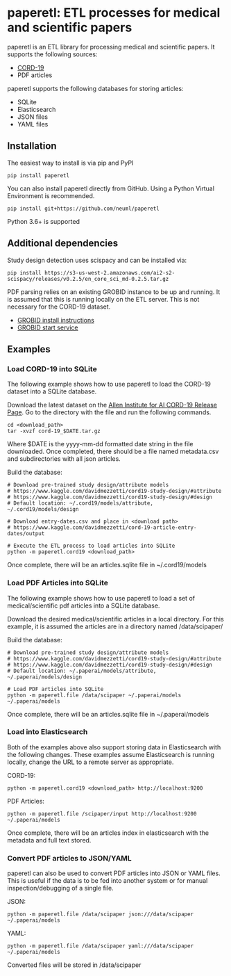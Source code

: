 # paperetl: ETL processes for medical and scientific papers

paperetl is an ETL library for processing medical and scientific papers. It supports the following sources:

- [CORD-19](https://www.semanticscholar.org/cord19)
- PDF articles

paperetl supports the following databases for storing articles:

- SQLite
- Elasticsearch
- JSON files
- YAML files

## Installation
The easiest way to install is via pip and PyPI

    pip install paperetl

You can also install paperetl directly from GitHub. Using a Python Virtual Environment is recommended.

    pip install git+https://github.com/neuml/paperetl

Python 3.6+ is supported

## Additional dependencies
Study design detection uses scispacy and can be installed via:

    pip install https://s3-us-west-2.amazonaws.com/ai2-s2-scispacy/releases/v0.2.5/en_core_sci_md-0.2.5.tar.gz

PDF parsing relies on an existing GROBID instance to be up and running. It is assumed that this is running locally on the ETL server. This is not
necessary for the CORD-19 dataset.

- [GROBID install instructions](https://grobid.readthedocs.io/en/latest/Install-Grobid/)
- [GROBID start service](https://grobid.readthedocs.io/en/latest/Grobid-service/)

## Examples

### Load CORD-19 into SQLite
The following example shows how to use paperetl to load the CORD-19 dataset into a SQLite database.

Download the latest dataset on the [Allen Institute for AI CORD-19 Release Page](https://ai2-semanticscholar-cord-19.s3-us-west-2.amazonaws.com/historical_releases.html). Go to the directory with the file and run the following commands.

    cd <download_path>
    tar -xvzf cord-19_$DATE.tar.gz

Where $DATE is the yyyy-mm-dd formatted date string in the file downloaded. Once completed, there should be a file named metadata.csv and subdirectories with all json articles.

Build the database:

    # Download pre-trained study design/attribute models
    # https://www.kaggle.com/davidmezzetti/cord19-study-design/#attribute
    # https://www.kaggle.com/davidmezzetti/cord19-study-design/#design
    # Default location: ~/.cord19/models/attribute, ~/.cord19/models/design

    # Download entry-dates.csv and place in <download path>
    # https://www.kaggle.com/davidmezzetti/cord-19-article-entry-dates/output

    # Execute the ETL process to load articles into SQLite
    python -m paperetl.cord19 <download_path>

Once complete, there will be an articles.sqlite file in ~/.cord19/models

### Load PDF Articles into SQLite
The following example shows how to use paperetl to load a set of medical/scientific pdf articles into a SQLite database.

Download the desired medical/scientific articles in a local directory. For this example, it is assumed the articles are in a directory named /data/scipaper/

Build the database:

    # Download pre-trained study design/attribute models
    # https://www.kaggle.com/davidmezzetti/cord19-study-design/#attribute
    # https://www.kaggle.com/davidmezzetti/cord19-study-design/#design
    # Default location: ~/.paperai/models/attribute, ~/.paperai/models/design

    # Load PDF articles into SQLite
    python -m paperetl.file /data/scipaper ~/.paperai/models ~/.paperai/models

Once complete, there will be an articles.sqlite file in ~/.paperai/models

### Load into Elasticsearch
Both of the examples above also support storing data in Elasticsearch with the following changes. These examples assume Elasticsearch is running locally, change the URL to a remote server as appropriate.

CORD-19:

    python -m paperetl.cord19 <download_path> http://localhost:9200

PDF Articles:

    python -m paperetl.file /scipaper/input http://localhost:9200 ~/.paperai/models

Once complete, there will be an articles index in elasticsearch with the metadata and full text stored.

### Convert PDF articles to JSON/YAML
paperetl can also be used to convert PDF articles into JSON or YAML files. This is useful if the data is to be fed into another system or for manual inspection/debugging of a single file.

JSON:

    python -m paperetl.file /data/scipaper json:///data/scipaper ~/.paperai/models

YAML:

    python -m paperetl.file /data/scipaper yaml:///data/scipaper ~/.paperai/models

Converted files will be stored in /data/scipaper
